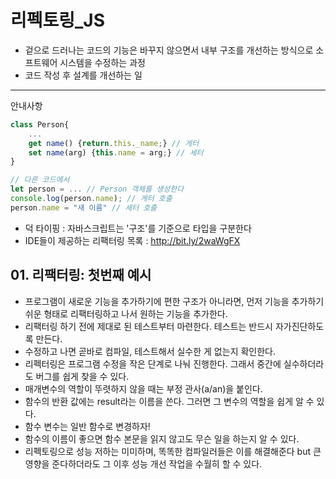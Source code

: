 # 리펙토링_JS

- 겉으로 드러나는 코드의 기능은 바꾸지 않으면서 내부 구조를 개선하는 방식으로 소프트웨어 시스템을 수정하는 과정
- 코드 작성 후 설계를 개선하는 일

---

안내사항

```javascript
class Person{
    ...
    get name() {return.this._name;} // 게터
    set name(arg) {this.name = arg;} // 세터
}

// 다른 코드에서
let person = ... // Person 객체를 생성한다
console.log(person.name); // 게터 호출
person.name = "새 이름" // 세터 호출
```

- 덕 타이핑 : 자바스크립트는 '구조'를 기준으로 타입을 구분한다
- IDE들이 제공하는 리팩터링 목록 : http://bit.ly/2waWgFX



## 01. 리팩터링: 첫번째 예시

- 프로그램이 새로운 기능을 추가하기에 편한 구조가 아니라면, 먼저 기능을 추가하기 쉬운 형태로 리팩터링하고 나서 원하는 기능을 추가한다.
- 리팩터링 하기 전에 제대로 된 테스트부터 마련한다. 테스트는 반드시 자가진단하도록 만든다.
- 수정하고 나면 곧바로 컴파일, 테스트해서 실수한 게 없는지 확인한다.
- 리펙터링은 프로그램 수정을 작은 단계로 나눠 진행한다. 그래서 중간에 실수하더라도 버그를 쉽게 찾을 수 있다.
- 매개변수의 역할이 뚜렷하지 않을 때는 부정 관사(a/an)을 붙인다.
- 함수의 반환 값에는 result라는 이름을 쓴다. 그러면 그 변수의 역할을 쉽게 알 수 있다.
- 함수 변수는 일반 함수로 변경하자!
- 함수의 이름이 좋으면 함수 본문을 읽지 않고도 무슨 일을 하는지 알 수 있다.
- 리펙토링으로 성능 저하는 미미하며, 똑똑한 컴파일러들은 이를 해결해준다 but 큰 영향을 준다하더라도 그 이후 성능 개선 작업을 수월히 할 수 있다.

